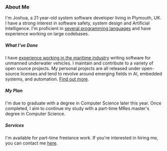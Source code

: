 ### About Me

I'm Joshua, a 21 year-old system software developer living in Plymouth, UK. I have a strong interest in software safety, system design and Artificial Intelligence. I'm proficient in <a class="js-scroll-trigger" href="/#skills">several programming languages</a> and have experience working on large codebases.

##### What I've Done

I have <a class="js-scroll-trigger" href="/#experience">experience working in the maritime industry</a> writing software for unmanned underwater vehicles. I maintain and contribute to a variety of open source projects. My personal projects are all released under open-source licenses and tend to revolve around emerging fields in AI, embedded systems, and automation. <a class="js-scroll-trigger" href="/#projects">Find out more</a>.

##### My Plan

I'm due to graduate with a degree in Computer Science later this year. Once completed, I aim to continue my study with a part-time MRes master's degree in Computer Science.

##### Services

I'm available for part-time freelance work. If you're interested in hiring me, you can contact me <a class="js-scroll-trigger" href="/#contact">here</a>.
